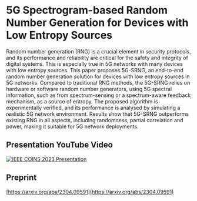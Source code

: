# 5G Spectrogram-based Random Number Generation for Devices with Low Entropy Sources
Random number generation (RNG) is a crucial element in security protocols, and its performance and reliability are critical for the safety and integrity of digital systems. This is especially true in 5G networks with many devices with low entropy sources. This paper proposes 5G-SRNG, an end-to-end random number generation solution for devices with low entropy sources in 5G networks. Compared to traditional RNG methods, the 5G-SRNG relies on hardware or software random number generators, using 5G spectral information, such as from spectrum-sensing or a spectrum-aware feedback mechanism, as a source of entropy. The proposed algorithm is experimentally verified, and its performance is analysed by simulating a realistic 5G network environment. Results show that 5G-SRNG outperforms existing RNG in all aspects, including randomness, partial correlation and power, making it suitable for 5G network deployments.

## Presentation YouTube Video
[![IEEE COINS 2023 Presentation](https://img.youtube.com/vi/uERog8_RMm0/0.jpg)](https://www.youtube.com/watch?v=uERog8_RMm0)



## Preprint
[https://arxiv.org/abs/2304.09591](https://arxiv.org/abs/2304.09591)
